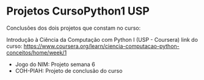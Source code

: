 # Projetos CursoPython1 USP
 
Conclusões dos dois projetos que constam no curso: 

Introdução à Ciência da Computação com Python I (USP - Coursera)
link do curso: https://www.coursera.org/learn/ciencia-computacao-python-conceitos/home/week/1

- Jogo do NIM: Projeto semana 6
- COH-PIAH: Projeto de conclusão do curso


